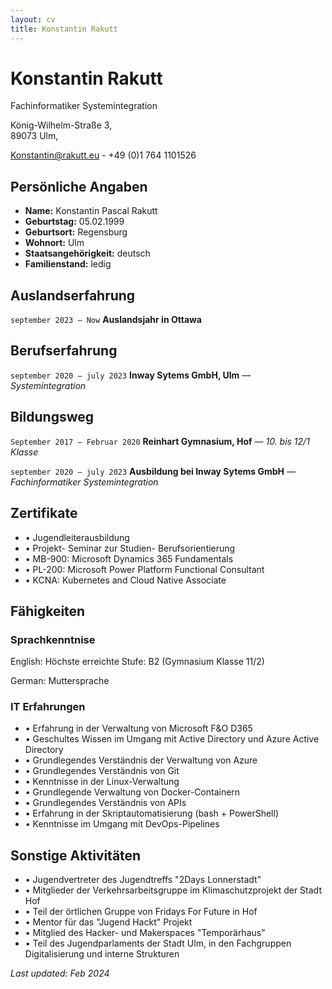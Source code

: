```yaml
---
layout: cv
title: Konstantin Rakutt
---
```

# Konstantin Rakutt
Fachinformatiker Systemintegration

König-Wilhelm-Straße 3,<br/>
89073 Ulm,<br/>

<a href="mailto:Konstantin@rakutt.eu">Konstantin@rakutt.eu</a> - +49 (0)1 764 1101526




## Persönliche Angaben

* __Name:__ Konstantin Pascal Rakutt
* __Geburtstag:__ 05.02.1999
* __Geburtsort:__ Regensburg
* __Wohnort:__ Ulm
* __Staatsangehörigkeit:__ deutsch
* __Familienstand:__ ledig

## Auslandserfahrung

`september 2023 – Now`
__Auslandsjahr in Ottawa__ 

## Berufserfahrung

`september 2020 – july 2023`
__Inway Sytems GmbH, Ulm__ *— Systemintegration*

## Bildungsweg

`September 2017 – Februar 2020`
__Reinhart Gymnasium, Hof__ *— 10. bis 12/1 Klasse*

`september 2020 – july 2023`
__Ausbildung bei Inway Sytems GmbH__ *— Fachinformatiker Systemintegration*


## Zertifikate

* • Jugendleiterausbildung 
* • Projekt- Seminar zur Studien- Berufsorientierung
* • MB-900: Microsoft Dynamics 365 Fundamentals
* • PL-200: Microsoft Power Platform Functional Consultant
* • KCNA: Kubernetes and Cloud Native Associate

## Fähigkeiten
### Sprachkenntnise

English: Höchste erreichte Stufe: B2 (Gymnasium Klasse 11/2)

German: Muttersprache

### IT Erfahrungen 

* • Erfahrung in der Verwaltung von Microsoft F&O D365
* • Geschultes Wissen im Umgang mit Active Directory und Azure Active Directory
* • Grundlegendes Verständnis der Verwaltung von Azure
* • Grundlegendes Verständnis von Git
* • Kenntnisse in der Linux-Verwaltung
* • Grundlegende Verwaltung von Docker-Containern
* • Grundlegendes Verständnis von APIs
* • Erfahrung in der Skriptautomatisierung (bash + PowerShell)
* • Kenntnisse im Umgang mit DevOps-Pipelines

## Sonstige Aktivitäten

* • Jugendvertreter des Jugendtreffs "2Days Lonnerstadt"
* • Mitglieder der Verkehrsarbeitsgruppe im Klimaschutzprojekt der Stadt Hof
* • Teil der örtlichen Gruppe von Fridays For Future in Hof
* • Mentor für das "Jugend Hackt" Projekt
* • Mitglied des Hacker- und Makerspaces "Temporärhaus"
* • Teil des Jugendparlaments der Stadt Ulm, in den Fachgruppen Digitalisierung und interne Strukturen




*Last updated: Feb 2024*


